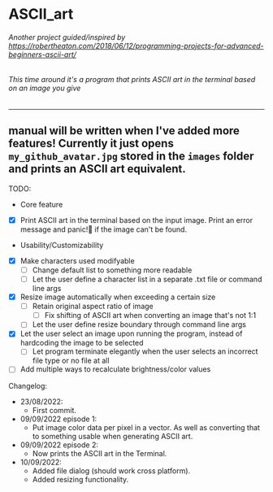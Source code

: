 # ASCII_art
###### Another project guided/inspired by https://robertheaton.com/2018/06/12/programming-projects-for-advanced-beginners-ascii-art/ 
###### This time around it's a program that prints ASCII art in the terminal based on an image you give
---
manual will be written when I've added more features! Currently it just opens `my_github_avatar.jpg` stored in the `images` folder and prints an ASCII art equivalent.
---
TODO:
* Core feature
- [x] Print ASCII art in the terminal based on the input image. Print an error message and panic!🦀 if the image can't be found.
* Usability/Customizability
- [x] Make characters used modifyable
	- [ ] Change default list to something more readable
	- [ ] Let the user define a character list in a separate .txt file or command line args
- [x] Resize image automatically when exceeding a certain size
	- [ ] Retain original aspect ratio of image
		- [ ] Fix shifting of ASCII art when converting an image that's not 1:1 
	- [ ] Let the user define resize boundary through command line args
- [x] Let the user select an image upon running the program, instead of hardcoding the image to be selected 
	- [ ] Let program terminate elegantly when the user selects an incorrect file type or no file at all
- [ ] Add multiple ways to recalculate brightness/color values

Changelog:
- 23/08/2022: 
	- First commit.
- 09/09/2022 episode 1: 
	- Put image color data per pixel in a vector. As well as converting that to something usable when generating ASCII art.
- 09/09/2022 episode 2:
	- Now prints the ASCII art in the Terminal. 
- 10/09/2022: 
	- Added file dialog (should work cross platform).
	- Added resizing functionality.